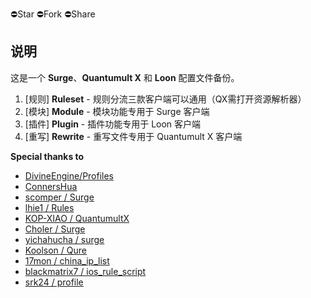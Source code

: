 ⛔️Star ⛔️Fork ⛔️Share

## 说明

这是一个 **Surge**、**Quantumult X** 和 **Loon** 配置文件备份。

1. [规则] **Ruleset** - 规则分流三款客户端可以通用（QX需打开资源解析器）
2. [模块] **Module** - 模块功能专用于 Surge 客户端
3. [插件] **Plugin** - 插件功能专用于 Loon 客户端
4. [重写] **Rewrite** - 重写文件专用于 Quantumult X 客户端

**Special thanks to**

- [DivineEngine/Profiles](https://github.com/DivineEngine/Profiles/tree/master)
- [ConnersHua](https://github.com/ConnersHua)
- [scomper / Surge](https://github.com/scomper/Surge)
- [lhie1 / Rules](https://github.com/lhie1/Rules)
- [KOP-XIAO / QuantumultX](https://github.com/KOP-XIAO/QuantumultX)
- [Choler / Surge](https://github.com/Choler/Surge)
- [yichahucha / surge](https://github.com/yichahucha/surge)
- [Koolson / Qure](https://github.com/Koolson/Qure)
- [17mon / china_ip_list](https://github.com/17mon/china_ip_list)
- [blackmatrix7 / ios_rule_script](https://github.com/blackmatrix7/ios_rule_script)
- [srk24 / profile](https://github.com/srk24/profile)
